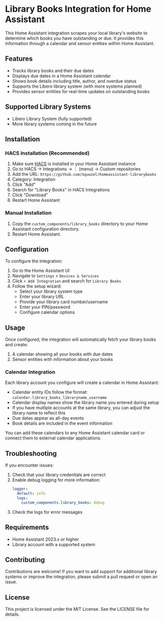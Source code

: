 # Library Books Integration for Home Assistant

This Home Assistant integration scrapes your local library's website to determine which books you have outstanding or due. It provides this information through a calendar and sensor entities within Home Assistant.

## Features

- Tracks library books and their due dates
- Displays due dates in a Home Assistant calendar
- Shows book details including title, author, and overdue status
- Supports the Libero library system (with more systems planned)
- Provides sensor entities for real-time updates on outstanding books

## Supported Library Systems

- Libero Library System (fully supported)
- More library systems coming in the future

## Installation

### HACS Installation (Recommended)

1. Make sure [HACS](https://hacs.xyz/) is installed in your Home Assistant instance
2. Go to HACS → Integrations → ⋮ (menu) → Custom repositories
3. Add the URL: `https://github.com/Squazel/homeassistant-librarybooks`
4. Category: Integration
5. Click "Add"
6. Search for "Library Books" in HACS Integrations
7. Click "Download"
8. Restart Home Assistant

### Manual Installation

1. Copy the `custom_components/library_books` directory to your Home Assistant configuration directory.
2. Restart Home Assistant.

## Configuration

To configure the integration:

1. Go to the Home Assistant UI
2. Navigate to `Settings` > `Devices & Services`
3. Click `+ Add Integration` and search for `Library Books`
4. Follow the setup wizard:
   - Select your library system type
   - Enter your library URL
   - Provide your library card number/username
   - Enter your PIN/password
   - Configure calendar options

## Usage

Once configured, the integration will automatically fetch your library books and create:

1. A calendar showing all your books with due dates
2. Sensor entities with information about your books

### Calendar Integration

Each library account you configure will create a calendar in Home Assistant:

- Calendar entity IDs follow the format: `calendar.library_books_libraryname_username`
- Calendar display names show the library name you entered during setup
- If you have multiple accounts at the same library, you can adjust the library name to reflect this
- Due dates appear as all-day events
- Book details are included in the event information

You can add these calendars to any Home Assistant calendar card or connect them to external calendar applications.

## Troubleshooting

If you encounter issues:

1. Check that your library credentials are correct
2. Enable debug logging for more information:
   ```yaml
   logger:
     default: info
     logs:
       custom_components.library_books: debug
   ```
3. Check the logs for error messages

## Requirements

- Home Assistant 2023.x or higher
- Library account with a supported system

## Contributing

Contributions are welcome! If you want to add support for additional library systems or improve the integration, please submit a pull request or open an issue.

## License

This project is licensed under the MIT License. See the LICENSE file for details.